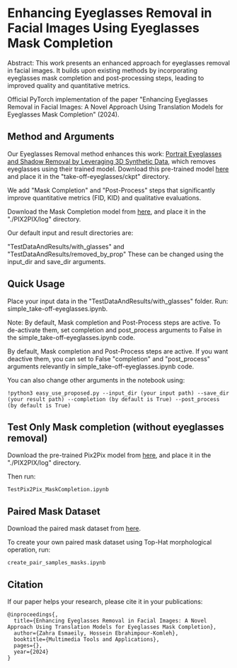 # Enhancing Eyeglasses Removal in Facial Images Using Eyeglasses Mask Completion

Abstract: This work presents an enhanced approach for eyeglasses removal in facial images. It builds upon existing methods by incorporating eyeglasses mask completion and post-processing steps, leading to improved quality and quantitative metrics.

Official PyTorch implementation of the paper "Enhancing Eyeglasses Removal in Facial Images: A Novel Approach Using Translation Models for Eyeglasses Mask Completion" (2024).

## Method and Arguments

Our Eyeglasses Removal method enhances this work: [Portrait Eyeglasses and Shadow Removal by Leveraging 3D Synthetic Data](https://github.com/StoryMY/take-off-eyeglasses), which removes eyeglasses using their trained model. Download this pre-trained model [here](https://drive.google.com/file/d/1Ea8Swdajz2J5VOkaXIw_-pVJk9EWYrpx/view?usp=sharing) and place it in the "take-off-eyeglasses/ckpt" directory.

We add "Mask Completion" and "Post-Process" steps that significantly improve quantitative metrics (FID, KID) and qualitative evaluations.

Download the Mask Completion model from [here](https://drive.google.com/file/d/1U-hanxKcG-chfUzxQV3G_Q7IBbNlHga3/view?usp=sharing), and place it in the "./PIX2PIX/log" directory.

Our default input and result directories are:

"TestDataAndResults/with_glasses"  and  "TestDataAndResults/removed_by_prop"
These can be changed using the input_dir and save_dir arguments.

## Quick Usage

Place your input data in the "TestDataAndResults/with_glasses" folder.
Run:	
	simple_take-off-eyeglasses.ipynb.

Note: By default, Mask completion and Post-Process steps are active. To de-activate them, set completion and post_process arguments to False in the simple_take-off-eyeglasses.ipynb code.

By default, Mask completion and Post-Process steps are active. If you want deactive them, you can set to False "completion" and "post_process" arguments relevantly in simple_take-off-eyeglasses.ipynb code.

You can also change other arguments in the notebook using:

	!python3 easy_use_proposed.py --input_dir (your input path) --save_dir (your result path) --completion (by default is True) --post_process (by default is True)

## Test Only Mask completion (without eyeglasses removal)

 Download the pre-trained Pix2Pix model from [here](https://drive.google.com/file/d/1U-hanxKcG-chfUzxQV3G_Q7IBbNlHga3/view?usp=sharing), and place it in the "./PIX2PIX/log" directory.
 
 Then run:    
 	
	TestPix2Pix_MaskCompletion.ipynb
 
## Paired Mask Dataset

Download the paired mask dataset from [here](https://drive.google.com/drive/folders/1s3Vp-bpsMvo7DoY8f_yze_YBgMjeIZQI?usp=sharing).

To create your own paired mask dataset using Top-Hat morphological operation, run:   

	create_pair_samples_masks.ipynb

## Citation

If our paper helps your research, please cite it in your publications:

	@inproceedings{,
	  title={Enhancing Eyeglasses Removal in Facial Images: A Novel Approach Using Translation Models for Eyeglasses Mask Completion},
	  author={Zahra Esmaeily, Hossein Ebrahimpour-Komleh},
	  booktitle={Multimedia Tools and Applications},
	  pages={},
	  year={2024}
	}
